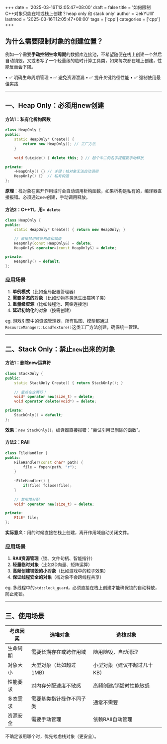 +++
date = '2025-03-16T12:05:47+08:00'
draft = false
title = '如何限制C++对象只能在堆或栈上创建？heap only 和 stack only'
author = 'JekYUlll'
lastmod = '2025-03-16T12:05:47+08:00'
tags = ['cpp']
categories = ['cpp']
+++

## 为什么需要限制对象的创建位置？

例如一个需要**手动控制生命周期**的数据库连接池，不希望随便在栈上创建一个然后自动销毁。又或者写了一个轻量级的临时计算工具类，如果每次都在堆上创建，性能反而会下降。  

• ✅ 明确生命周期管理
• ✅ 避免资源泄漏
• ✅ 提升关键路径性能
• ✅ 强制使用最佳实践

---

## 一、Heap Only：必须用new创建

#### 方法1：私有化析构函数
```cpp
class HeapOnly {
public:
    static HeapOnly* Create() {
        return new HeapOnly(); // 工厂方法
    }
    
    void Suicide() { delete this; } // 起个中二的名字提醒要手动释放

private:
    ~HeapOnly() {} // 关键！栈对象无法自动调用
    HeapOnly() {}  // 私有构造
};
```
**原理**：栈对象在离开作用域时会自动调用析构函数，如果析构是私有的，编译器直接报错。必须通过`new`创建，手动调用释放。

#### 方法2：C++11，用`= delete`
```cpp
class HeapOnly {
public:
    static HeapOnly* Create() { return new HeapOnly; }

    // 直接禁用拷贝构造和赋值
    HeapOnly(const HeapOnly&) = delete;
    HeapOnly& operator=(const HeapOnly&) = delete;

private:
    HeapOnly() = default;
};
```

### 应用场景
1. **单例模式**（比如全局配置管理器）
2. **需要多态的对象**（比如动物基类派生出猫狗子类）
3. **重量级资源**（比如线程池、网络连接池）
4. **延迟初始化**的对象（按需创建）

eg. 游戏引擎中的资源管理器，所有贴图、模型都通过`ResourceManager::LoadTexture()`这类工厂方法创建，确保统一管理。

---

## 二、Stack Only：禁止`new`出来的对象

#### 方法1：删除new运算符
```cpp
class StackOnly {
public:
    static StackOnly Create() { return StackOnly(); }
    
    // 重点在这两行！
    void* operator new(size_t) = delete;
    void operator delete(void*) = delete;

private:
    StackOnly() = default;
};
```
**效果**：`new StackOnly()`，编译器直接报错："尝试引用已删除的函数"。

#### 方法2：RAII
```cpp
class FileHandler {
public:
    FileHandler(const char* path) { 
        file = fopen(path, "r"); 
    }
    
    ~FileHandler() { 
        if(file) fclose(file); 
    }
    
    // 禁用堆分配
    void* operator new(size_t) = delete;

private:
    FILE* file;
};
```
**实际意义**：用的时候直接在栈上创建，离开作用域自动关闭文件。

### 应用场景
1. **RAII资源管理**（锁、文件句柄、智能指针）
2. **轻量临时对象**（比如3D向量、矩阵运算）
3. **高频创建销毁的小对象**（比如游戏中的粒子效果）
4. **保证线程安全的对象**（栈对象不会跨线程共享）

eg. 多线程中的`std::lock_guard`，必须直接在栈上创建才能确保锁的自动释放，防止死锁。

---

## 三、使用场景

| **考虑因素**       | **选堆对象**                          | **选栈对象**                      |
|--------------------|---------------------------------------|-----------------------------------|
| 生命周期           | 需要长期存在或跨作用域                | 随用随毁，自动清理                |
| 对象大小           | 大型对象（比如超过1MB）               | 小型对象（建议不超过几十KB）       |
| 性能要求           | 对内存分配速度不敏感                  | 高频创建/销毁时性能敏感            |
| 多态需求           | 需要基类指针操作不同子类              | 通常不需要                        |
| 资源安全           | 需要手动管理                          | 依赖RAII自动管理                   |

不确定该用哪个时，优先考虑栈对象（更安全）。
